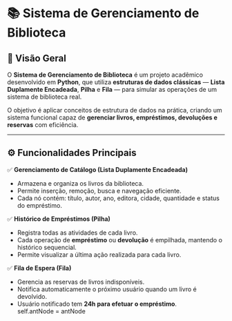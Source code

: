 # 📚 Sistema de Gerenciamento de Biblioteca

## 🧠 Visão Geral
O **Sistema de Gerenciamento de Biblioteca** é um projeto acadêmico desenvolvido em **Python**, que utiliza **estruturas de dados clássicas** — **Lista Duplamente Encadeada**, **Pilha** e **Fila** — para simular as operações de um sistema de biblioteca real.  

O objetivo é aplicar conceitos de estrutura de dados na prática, criando um sistema funcional capaz de **gerenciar livros, empréstimos, devoluções e reservas** com eficiência.

---

## ⚙️ Funcionalidades Principais

✅ **Gerenciamento de Catálogo (Lista Duplamente Encadeada)**  
- Armazena e organiza os livros da biblioteca.  
- Permite inserção, remoção, busca e navegação eficiente.  
- Cada nó contém: título, autor, ano, editora, cidade, quantidade e status do empréstimo.  

✅ **Histórico de Empréstimos (Pilha)**  
- Registra todas as atividades de cada livro.  
- Cada operação de **empréstimo** ou **devolução** é empilhada, mantendo o histórico sequencial.  
- Permite visualizar a última ação realizada para cada livro.  

✅ **Fila de Espera (Fila)**  
- Gerencia as reservas de livros indisponíveis.  
- Notifica automaticamente o próximo usuário quando um livro é devolvido.  
- Usuário notificado tem **24h para efetuar o empréstimo**.  
        self.antNode = antNode
